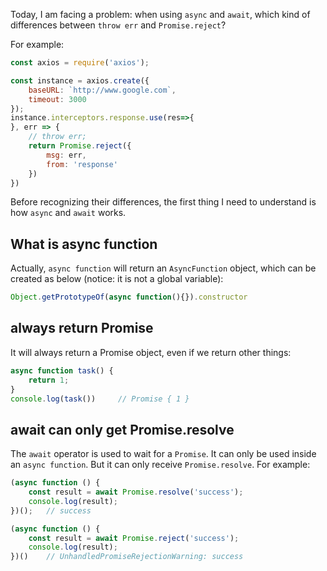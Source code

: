 Today, I am facing a problem: when using `async` and `await`, which kind of differences between `throw err` and `Promise.reject`?

For example:

```JavaScript
const axios = require('axios');

const instance = axios.create({
    baseURL: `http://www.google.com`,
    timeout: 3000
});
instance.interceptors.response.use(res=>{
}, err => {
    // throw err;
    return Promise.reject({
        msg: err,
        from: 'response'
    })
})
```

Before recognizing their differences, the first thing I need to understand is how `async` and `await` works.

## What is async function

Actually, `async function` will return an `AsyncFunction` object, which can be created as below (notice: it is not a global variable):

```JavaScript
Object.getPrototypeOf(async function(){}).constructor
```

## always return Promise

It will always return a Promise object, even if we return other things:

```JavaScript
async function task() {
    return 1;
}
console.log(task())     // Promise { 1 }
```

## await can only get Promise.resolve

The `await` operator is used to wait for a `Promise`. It can only be used inside an `async function`. But it can only receive `Promise.resolve`. For example:

```JavaScript
(async function () {
    const result = await Promise.resolve('success');
    console.log(result);
})();   // success

(async function () {
    const result = await Promise.reject('success');
    console.log(result);
})()    // UnhandledPromiseRejectionWarning: success
```
